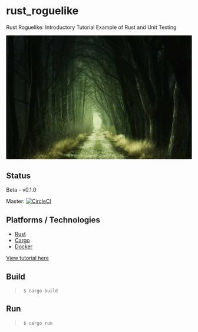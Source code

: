 # rust_roguelike
Rust Roguelike: Introductory Tutorial Example of Rust and Unit Testing

![Image of Fantasy style forest](img/the-path.jpg)

## Status
Beta - v0.1.0

Master:
[![CircleCI](https://circleci.com/gh/camsjams/rust_roguelike.svg?style=svg&circle-token=2d01e96dd00341d439b21e317f9fc13db933f552)](https://circleci.com/gh/camsjams/rust_roguelike)

## Platforms / Technologies
* [Rust](https://www.rust-lang.org/en-US/)
* [Cargo](https://doc.rust-lang.org/cargo/)
* [Docker](https://www.docker.com/)


[View tutorial here](https://etalx.com)

## Build
>      $ cargo build

## Run
>      $ cargo run
